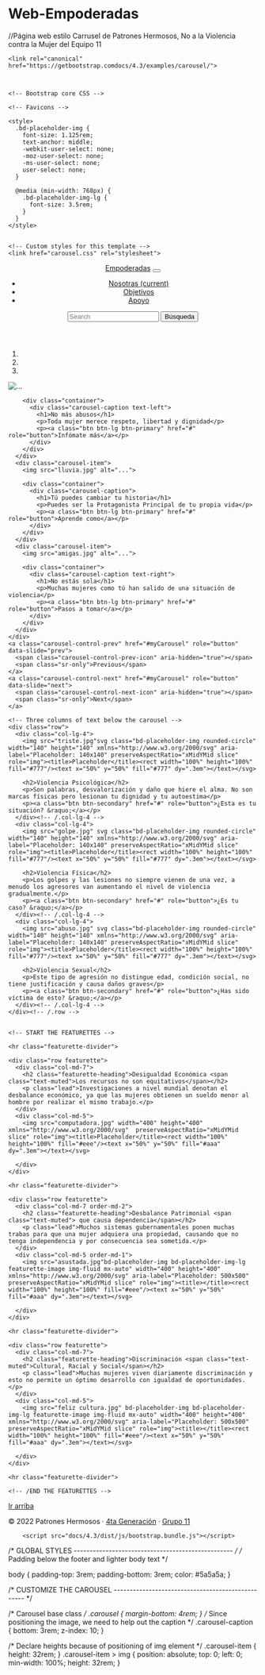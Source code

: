 # Web-Empoderadas
//Página web estilo Carrusel de Patrones Hermosos, No a la Violencia contra la Mujer del Equipo 11
<!doctype html>
<html lang="en">
  <head>
    <meta charset="utf-8">
    <meta name="viewport" content="width=device-width, initial-scale=1">
    <meta name="description" content="">
    <meta name="author" content="Mark Otto, Jacob Thornton, and Bootstrap contributors">
    <meta name="generator" content="Hugo 0.55.4">
    <title>Mujer Empoderada</title>

    <link rel="canonical" href="https://getbootstrap.comdocs/4.3/examples/carousel/">

    

    <!-- Bootstrap core CSS -->
<link href="docs/4.3/dist/css/bootstrap.css" rel="stylesheet">



    <!-- Favicons -->
<link rel="apple-touch-icon" href="docs/4.3/assets/img/favicons/apple-touch-icon.png" sizes="180x180">
<link rel="icon" href="docs/4.3/assets/img/favicons/favicon-32x32.png" sizes="32x32" type="image/png">
<link rel="icon" href="docs/4.3/assets/img/favicons/favicon-16x16.png" sizes="16x16" type="image/png">
<link rel="manifest" href="docs/4.3/assets/img/favicons/manifest.json">
<link rel="mask-icon" href="docs/4.3/assets/img/favicons/safari-pinned-tab.svg" color="#563d7c">
<link rel="icon" href="docs/4.3/assets/img/favicons/favicon.ico">
<meta name="msapplication-config" content="docs/4.3/assets/img/favicons/browserconfig.xml">
<meta name="theme-color" content="#563d7c">


    <style>
      .bd-placeholder-img {
        font-size: 1.125rem;
        text-anchor: middle;
        -webkit-user-select: none;
        -moz-user-select: none;
        -ms-user-select: none;
        user-select: none;
      }

      @media (min-width: 768px) {
        .bd-placeholder-img-lg {
          font-size: 3.5rem;
        }
      }
    </style>

    
    <!-- Custom styles for this template -->
    <link href="carousel.css" rel="stylesheet">
  </head>
  <body>
    
<header>
  <nav class="navbar navbar-expand-md navbar-dark fixed-top bg-dark">
    <a class="navbar-brand" href="#">Empoderadas</a>
    <button class="navbar-toggler" type="button" data-toggle="collapse" data-target="#navbarCollapse" aria-controls="navbarCollapse" aria-expanded="false" aria-label="Toggle navigation">
      <span class="navbar-toggler-icon"></span>
    </button>
    <div class="collapse navbar-collapse" id="navbarCollapse">
      <ul class="navbar-nav mr-auto">
        <li class="nav-item active">
          <a class="nav-link" href="#">Nosotras <span class="sr-only">(current)</span></a>
        </li>
        <li class="nav-item">
          <a class="nav-link" href="#">Objetivos</a>
        </li>
        <li class="nav-item">
          <a class="nav-link disabled" href="#" tabindex="-1" aria-disabled="true">Apoyo</a>
        </li>
      </ul>
      <form class="form-inline mt-2 mt-md-0">
        <input class="form-control mr-sm-2" type="text" placeholder="Search" aria-label="Search">
        <button class="btn btn-outline-success my-2 my-sm-0" type="submit">Búsqueda</button>
      </form>
    </div>
  </nav>
</header>

<main role="main">

  <div id="myCarousel" class="carousel slide" data-ride="carousel">
    <ol class="carousel-indicators">
      <li data-target="#myCarousel" data-slide-to="0" class="active"></li>
      <li data-target="#myCarousel" data-slide-to="1"></li>
      <li data-target="#myCarousel" data-slide-to="2"></li>
    </ol>
    <div class="carousel-inner">
      <div class="carousel-item active">
        <img src="stop.jpg"  alt="...">

        <div class="container">
          <div class="carousel-caption text-left">
            <h1>No más abusos</h1>
            <p>Toda mujer merece respeto, libertad y dignidad</p>
            <p><a class="btn btn-lg btn-primary" href="#" role="button">Infómate más</a></p>
          </div>
        </div>
      </div>
      <div class="carousel-item">
        <img src="lluvia.jpg" alt="...">

        <div class="container">
          <div class="carousel-caption">
            <h1>Tú puedes cambiar tu historia</h1>
            <p>Puedes ser la Protagonista Principal de tu propia vida</p>
            <p><a class="btn btn-lg btn-primary" href="#" role="button">Aprende como</a></p>
          </div>
        </div>
      </div>
      <div class="carousel-item">
        <img src="amigas.jpg" alt="...">

        <div class="container">
          <div class="carousel-caption text-right">
            <h1>No estás sola</h1>
            <p>Muchas mujeres como tú han salido de una situación de violencia</p>
            <p><a class="btn btn-lg btn-primary" href="#" role="button">Pasos a tomar</a></p>
          </div>
        </div>
      </div>
    </div>
    <a class="carousel-control-prev" href="#myCarousel" role="button" data-slide="prev">
      <span class="carousel-control-prev-icon" aria-hidden="true"></span>
      <span class="sr-only">Previous</span>
    </a>
    <a class="carousel-control-next" href="#myCarousel" role="button" data-slide="next">
      <span class="carousel-control-next-icon" aria-hidden="true"></span>
      <span class="sr-only">Next</span>
    </a>
  </div>


  <!-- Marketing messaging and featurettes
  ================================================== -->
  <!-- Wrap the rest of the page in another container to center all the content. -->

  <div class="container marketing">

    <!-- Three columns of text below the carousel -->
    <div class="row">
      <div class="col-lg-4">
        <img src="triste.jpg"svg class="bd-placeholder-img rounded-circle" width="140" height="140" xmlns="http://www.w3.org/2000/svg" aria-label="Placeholder: 140x140" preserveAspectRatio="xMidYMid slice" role="img"><title>Placeholder</title><rect width="100%" height="100%" fill="#777"/><text x="50%" y="50%" fill="#777" dy=".3em"></text></svg>

        <h2>Violencia Psicológica</h2>
        <p>Son palabras, desvalorización y daño que hiere el alma. No son marcas físicas pero lesionan tu dignidad y tu autoestima</p>
        <p><a class="btn btn-secondary" href="#" role="button">¿Esta es tu situación? &raquo;</a></p>
      </div><!-- /.col-lg-4 -->
      <div class="col-lg-4">
        <img src="golpe.jpg" svg class="bd-placeholder-img rounded-circle" width="140" height="140" xmlns="http://www.w3.org/2000/svg" aria-label="Placeholder: 140x140" preserveAspectRatio="xMidYMid slice" role="img"><title>Placeholder</title><rect width="100%" height="100%" fill="#777"/><text x="50%" y="50%" fill="#777" dy=".3em"></text></svg>

        <h2>Violencia Física</h2>
        <p>Los golpes y las lesiones no siempre vienen de una vez, a menudo los agresores van aumentando el nivel de violencia gradualmente.</p>
        <p><a class="btn btn-secondary" href="#" role="button">¿Es tu caso? &raquo;</a></p>
      </div><!-- /.col-lg-4 -->
      <div class="col-lg-4">
        <img src="abuso.jpg" svg class="bd-placeholder-img rounded-circle" width="140" height="140" xmlns="http://www.w3.org/2000/svg" aria-label="Placeholder: 140x140" preserveAspectRatio="xMidYMid slice" role="img"><title>Placeholder</title><rect width="100%" height="100%" fill="#777"/><text x="50%" y="50%" fill="#777" dy=".3em"></text></svg>

        <h2>Violencia Sexual</h2>
        <p>Este tipo de agresión no distingue edad, condición social, no tiene justificación y causa daños graves</p>
        <p><a class="btn btn-secondary" href="#" role="button">¿Has sido víctima de esto? &raquo;</a></p>
      </div><!-- /.col-lg-4 -->
    </div><!-- /.row -->


    <!-- START THE FEATURETTES -->

    <hr class="featurette-divider">

    <div class="row featurette">
      <div class="col-md-7">
        <h2 class="featurette-heading">Desigualdad Económica <span class="text-muted">Los recursos no son equitativos</span></h2>
        <p class="lead">Investigaciones a nivel mundial denotan el desbalance económico, ya que las mujeres obtienen un sueldo menor al hombre por realizar el mismo trabajo.</p>
      </div>
      <div class="col-md-5">
        <img src="computadora.jpg" width="400" height="400"  xmlns="http://www.w3.org/2000/svg"  preserveAspectRatio="xMidYMid slice" role="img"><title>Placeholder</title><rect width="100%" height="100%" fill="#eee"/><text x="50%" y="50%" fill="#aaa" dy=".3em"></text></svg>

      </div>
    </div>

    <hr class="featurette-divider">

    <div class="row featurette">
      <div class="col-md-7 order-md-2">
        <h2 class="featurette-heading">Desbalance Patrimonial <span class="text-muted"> que causa dependencia</span></h2>
        <p class="lead">Muchos sistemas gubernamentales ponen muchas trabas para que una mujer adquiera una propiedad, causando que no tenga independencia y por consecuencia sea sometida.</p>
      </div>
      <div class="col-md-5 order-md-1">
        <img src="asustada.jpg"bd-placeholder-img bd-placeholder-img-lg featurette-image img-fluid mx-auto" width="400" height="400" xmlns="http://www.w3.org/2000/svg" aria-label="Placeholder: 500x500" preserveAspectRatio="xMidYMid slice" role="img"><title></title><rect width="100%" height="100%" fill="#eee"/><text x="50%" y="50%" fill="#aaa" dy=".3em"></text></svg>

      </div>
    </div>

    <hr class="featurette-divider">

    <div class="row featurette">
      <div class="col-md-7">
        <h2 class="featurette-heading">Discriminación <span class="text-muted">Cultural, Racial y Social</span></h2>
        <p class="lead">Muchas mujeres viven diariamente discriminación y esto no permite un óptimo desarrollo con igualdad de oportunidades.</p>
      </div>
      <div class="col-md-5">
        <img src="feliz cultura.jpg" bd-placeholder-img bd-placeholder-img-lg featurette-image img-fluid mx-auto" width="400" height="400" xmlns="http://www.w3.org/2000/svg" aria-label="Placeholder: 500x500" preserveAspectRatio="xMidYMid slice" role="img"><title></title><rect width="100%" height="100%" fill="#eee"/><text x="50%" y="50%" fill="#aaa" dy=".3em"></text></svg>

      </div>
    </div>

    <hr class="featurette-divider">

    <!-- /END THE FEATURETTES -->

  </div><!-- /.container -->


  <!-- FOOTER -->
  <footer class="container">
    <p class="float-right"><a href="#">Ir arriba</a></p>
    <p>&copy; 2022 Patrones Hermosos &middot; <a href="#">4ta Generación</a> &middot; <a href="#">Grupo 11</a></p>
  </footer>
</main>


    
      
        <script src="docs/4.3/dist/js/bootstrap.bundle.js"></script>
      

      
    
  </body>
</html>

/* GLOBAL STYLES
-------------------------------------------------- */
/* Padding below the footer and lighter body text */

body {
  padding-top: 3rem;
  padding-bottom: 3rem;
  color: #5a5a5a;
}


/* CUSTOMIZE THE CAROUSEL
-------------------------------------------------- */

/* Carousel base class */
.carousel {
  margin-bottom: 4rem;
}
/* Since positioning the image, we need to help out the caption */
.carousel-caption {
  bottom: 3rem;
  z-index: 10;
}

/* Declare heights because of positioning of img element */
.carousel-item {
  height: 32rem;
}
.carousel-item > img {
  position: absolute;
  top: 0;
  left: 0;
  min-width: 100%;
  height: 32rem;
}
